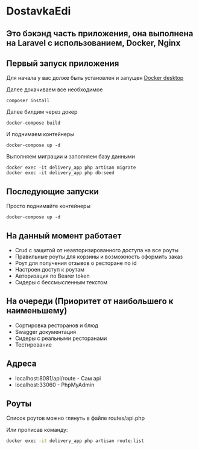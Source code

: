 # DostavkaEdi
## Это бэкэнд часть приложения, она выполнена на Laravel с использованием, Docker, Nginx

## Первый запуск приложения
Для начала у вас долже быть установлен и запущен [Docker desktop](https://www.docker.com/products/docker-desktop/ "Официальный сайт")

Далее докачиваем все необходимое 

````
composer install 
````

Далее билдим через докер

````
docker-compose build
````
И поднимаем контейнеры

```` 
docker-compose up -d 
````

Выполняем миграции и заполняем базу данными

````
docker exec -it delivery_app php artisan migrate
docker exec -it delivery_app php db:seed
````

## Последующие запуски

Просто поднимайте контейнеры

````
docker-compose up -d 
````

## На данный момент работает

- Crud с защитой от неавторизированного доступа на все роуты
- Правильные роуты для корзины и возможность оформить заказ
- Роут для получения отзывов о ресторане по id
- Настроен доступ к роутам
- Авторизация по Bearer token
- Сидеры с бессмысленным текстом

## На очереди (Приоритет от наибольшего к наименьшему)

- Сортировка ресторанов и блюд
- Swagger документация
- Сидеры с реальными ресторанами
- Тестирование


## Адреса

- localhost:8081/api/route - Сам api
- localhost:33060 - PhpMyAdmin

## Роуты

Список роутов можно глянуть в файле routes/api.php

Или прописав команду:
```cmd
docker exec -it delivery_app php artisan route:list 
```
